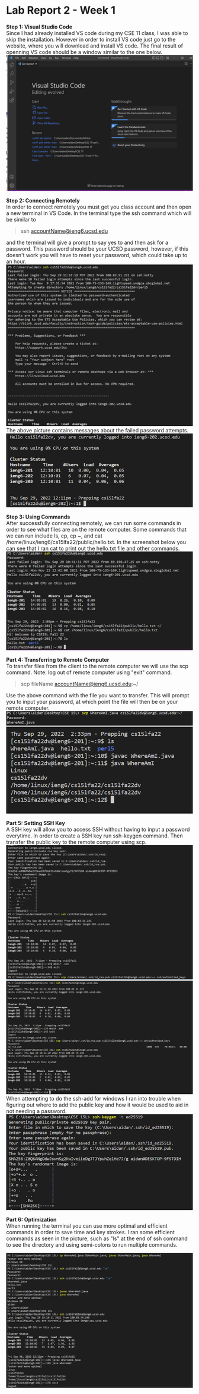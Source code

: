 # Lab Report 2 - Week 1
**Step 1: Visual Studio Code**  
Since I had already installed VS code during my CSE 11 class, I was able to skip the installation. However in order to install VS code just go to the website, where you will download and install VS code. The final result of openning VS code should be a window similar to the one below.  
![Image](vsCodeAidan.PNG)  

**Step 2: Connecting Remotely**  
In order to connect remotely you must get you class account and then open a new terminal in VS Code. In the terminal type the ssh command which will be similar to  
> ssh accountName@ieng6.ucsd.edu   

and the terminal will give a prompt to say yes to and then ask for a password. This password should be your UCSD password, however, if this doesn't work you will have to reset your password, which could take up to an hour.  
![Image](cs15l-lab1-part4.PNG)  
The above picture contains messages about the failed password attempts.
![Image](part4-2.PNG)  

**Step 3: Using Commands**  
After successfully connecting remotely, we can run some commands in order to see what files are on the remote computer. Some commands that we can run include ls, cp, cp ~, and cat /home/linux/ieng6/cs15lfa22/public/hello.txt. In the screenshot below you can see that I ran cat to print out the hello.txt file and other commands.  
![Image](part5-hello.PNG)  

**Part 4: Transferring to Remote Computer**  
To transfer files from the client to the remote computer we will use the scp command. Note: log out of remote computer using "exit" command.  
> scp fileName accountName@ieng6.ucsd.edu:~/  

Use the above command with the file you want to transfer. This will prompt you to input your password, at which point the file will then be on your remote computer. 
![Image](part6-1.PNG)  
![Image](part6.PNG)  

**Part 5: Setting SSH Key**  
A SSH key will allow you to access SSH without having to input a password everytime. In order to create a SSH key run ssh-keygen command. Then transfer the public key to the remote computer using scp.  
![Image](part7.PNG)  
![Image](part7login.PNG)  
When attempting to do the ssh-add for windows I ran into trouble when figuring out where to add the public key and how it would be used to aid in not needing a password.  
![Image](part7-3.PNG)  

**Part 6: Optimization**  
When running the terminal you can use more optimal and efficient commands in order to save time and key strokes. I ran some efficient commands as seen in the picture, such as "ls" at the end of ssh command to see the directory and using semi-colons to run multiple commands.  

![Image](part8.PNG)  
